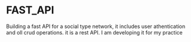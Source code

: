 # FAST_API
Building a fast API for a social type network, it includes user athentication and oll crud operations. it is  a rest API. I am developing it for my practice
